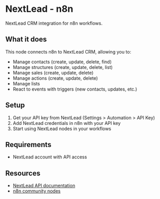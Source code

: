 # NextLead - n8n

NextLead CRM integration for n8n workflows.

## What it does

This node connects n8n to NextLead CRM, allowing you to:

- Manage contacts (create, update, delete, find)
- Manage structures (create, update, delete, list)
- Manage sales (create, update, delete)
- Manage actions (create, update, delete)
- Manage lists
- React to events with triggers (new contacts, updates, etc.)

## Setup

1. Get your API key from NextLead (Settings > Automation > API Key)
2. Add NextLead credentials in n8n with your API key
3. Start using NextLead nodes in your workflows

## Requirements

- NextLead account with API access

## Resources

- [NextLead API documentation](https://dashboard.nextlead.app/en/api-documentation)
- [n8n community nodes](https://docs.n8n.io/integrations/community-nodes/)
